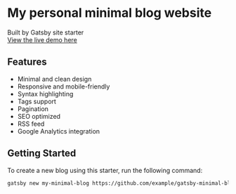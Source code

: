 # My personal minimal blog website

Built by Gatsby site starter <br>
[View the live demo here](https://sinem.ai)

## Features

- Minimal and clean design
- Responsive and mobile-friendly
- Syntax highlighting
- Tags support
- Pagination
- SEO optimized
- RSS feed
- Google Analytics integration
 
## Getting Started

To create a new blog using this starter, run the following command:

```sh
gatsby new my-minimal-blog https://github.com/example/gatsby-minimal-blog
